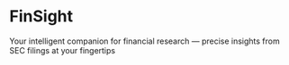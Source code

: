 # FinSight
Your intelligent companion for financial research — precise insights from SEC filings at your fingertips
